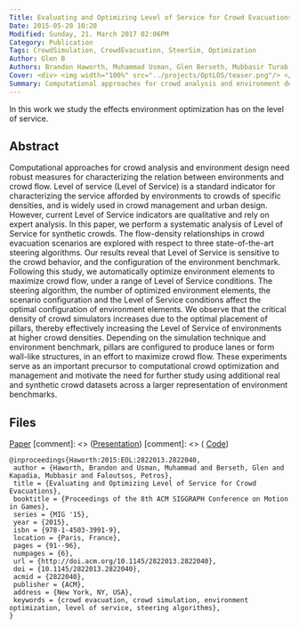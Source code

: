 ```yaml
---
Title: Evaluating and Optimizing Level of Service for Crowd Evacuations
Date: 2015-05-20 10:20
Modified: Sunday, 21. March 2017 02:06PM 
Category: Publication
Tags: CrowdSimulation, CrowdEvacuation, SteerSim, Optimization
Author: Glen B
Authors: Brandon Haworth, Muhammad Usman, Glen Berseth, Mubbasir Turab Kapadia, Petros Faloutsos
Cover: <div> <img width="100%" src="../projects/OptLOS/teaser.png"/> </div>
Summary: Computational approaches for crowd analysis and environment design need robust measures for characterizing the relation between environments and crowd flow. Level of service (Level of Service) is a standard indicator for characterizing the service afforded by environments to crowds of specific densities, and is widely used in crowd management and urban design. However, current Level of Service indicators are qualitative and rely on expert analysis. In this paper, we perform a systematic analysis of Level of Service for synthetic crowds. The flow-density relationships in crowd evacuation scenarios are explored with respect to three state-of-the-art steering algorithms. Our results reveal that Level of Service is sensitive to the crowd behavior, and the configuration of the environment benchmark. Following this study, we automatically optimize environment elements to maximize crowd flow, under a range of Level of Service conditions. The steering algorithm, the number of optimized environment elements, the scenario configuration and the Level of Service conditions affect the optimal configuration of environment elements. We observe that the critical density of crowd simulators increases due to the optimal placement of pillars, thereby effectively increasing the Level of Service of environments at higher crowd densities. Depending on the simulation technique and environment benchmark, pillars are configured to produce lanes or form wall-like structures, in an effort to maximize crowd flow. These experiments serve as an important precursor to computational crowd optimization and management and motivate the need for further study using additional real and synthetic crowd datasets across a larger representation of environment benchmarks.
---
```


In this work we study the effects environment optimization has on the level of service.

## Abstract

Computational approaches for crowd analysis and environment design need robust measures for characterizing the relation between environments and crowd flow. Level of service (Level of Service) is a standard indicator for characterizing the service afforded by environments to crowds of specific densities, and is widely used in crowd management and urban design. However, current Level of Service indicators are qualitative and rely on expert analysis. In this paper, we perform a systematic analysis of Level of Service for synthetic crowds. The flow-density relationships in crowd evacuation scenarios are explored with respect to three state-of-the-art steering algorithms. Our results reveal that Level of Service is sensitive to the crowd behavior, and the configuration of the environment benchmark. Following this study, we automatically optimize environment elements to maximize crowd flow, under a range of Level of Service conditions. The steering algorithm, the number of optimized environment elements, the scenario configuration and the Level of Service conditions affect the optimal configuration of environment elements. We observe that the critical density of crowd simulators increases due to the optimal placement of pillars, thereby effectively increasing the Level of Service of environments at higher crowd densities. Depending on the simulation technique and environment benchmark, pillars are configured to produce lanes or form wall-like structures, in an effort to maximize crowd flow. These experiments serve as an important precursor to computational crowd optimization and management and motivate the need for further study using additional real and synthetic crowd datasets across a larger representation of environment benchmarks.

## Files


[Paper](../projects/OptLOS/MIG_2015_LOS.pdf)
[comment]: <> ([Presentation](../projects/GameLevelOptimization/paper_errata.pdf))
[comment]: <> ( [Code](https://github.com/FracturedPlane/EnvironmentInterface))

```
@inproceedings{Haworth:2015:EOL:2822013.2822040,
 author = {Haworth, Brandon and Usman, Muhammad and Berseth, Glen and Kapadia, Mubbasir and Faloutsos, Petros},
 title = {Evaluating and Optimizing Level of Service for Crowd Evacuations},
 booktitle = {Proceedings of the 8th ACM SIGGRAPH Conference on Motion in Games},
 series = {MIG '15},
 year = {2015},
 isbn = {978-1-4503-3991-9},
 location = {Paris, France},
 pages = {91--96},
 numpages = {6},
 url = {http://doi.acm.org/10.1145/2822013.2822040},
 doi = {10.1145/2822013.2822040},
 acmid = {2822040},
 publisher = {ACM},
 address = {New York, NY, USA},
 keywords = {crowd evacuation, crowd simulation, environment optimization, level of service, steering algorithms},
} 
```
